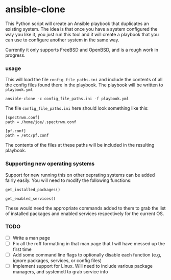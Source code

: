 # ansible-clone

This Python script will create an Ansible playbook that duplicates an existing system. The idea is that once you have a system configured the way you like it, you just run this tool and it will create a playbook that you can use to configure another system in the same way.

Currently it only supports FreeBSD and OpenBSD, and is a rough work in progress.

### usage

This will load the file `config_file_paths.ini` and include the contents of all the config files found there in the playbook. The playbook will be written to `playbook.yml`
```
ansible-clone -c config_file_paths.ini -f playbook.yml
```

The file `config_file_paths.ini` here should look something like this:

```
[spectrwm.conf]
path = /home/joe/.spectrwm.conf

[pf.conf]
path = /etc/pf.conf
```
The contents of the files at these paths will be included in the resulting playbook.

### Supporting new operating systems

Support for new running this on other oeprating systems can be added fairly easily. You will need to modify the following functions: 

`get_installed_packages()`

`get_enabled_services()`

These would need the appropriate commands added to them to grab the list of installed packages and enabled services respectively for the current OS. 

### TODO

- [ ] Write a man page
- [ ] Fix all the roff formatting in that man page that I will have messed up the first time
- [ ] Add some command line flags to optionally disable each function (e.g, ignore packages, services, or config files)
- [ ] Implement support for Linux. Will need to include various package managers, and systemctl to grab service info
